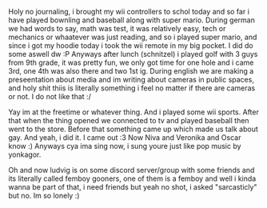Holy no journaling, i brought my wii controllers to schol today and so far i have played bownling and baseball along with super mario. During german we had words to say, math was test, it was relatively easy, tech or mechanics or whaatever was just reading, and so i played super mario, and since i got my hoodie today i took the wii remote in my big pocket. I did do some aswell dw :P
Anyways after lunch (schnitzel) i played golf with 3 guys from 9th grade, it was pretty fun, we only got time for one hole and i came 3rd, one 4th was also there and two 1st ig. During english we are making a preseentation about media and im writing about cameras in public spaces, and holy shit thiis is literally something i feel no matter if there are cameras or not. I do not like that :/

Yay im at the freetime or whatever thing. And i played some wii sports. After that when the thing opened we connected to tv and played baseball then went to the store. Before that something came up which made us talk about gay. And yeah, i did it. I came out :3
Now Niva and Veronika and Oscar know :)
Anyways cya ima sing now, i sung youre just like pop music by yonkagor.

Oh and now ludvig is on some discord server/group with some friends and its literally called femboy gooners, one of them is a femboy and well i kinda wanna be part of that, i need friends but yeah no shot, i asked "sarcasticly" but no. Im so lonely :)
